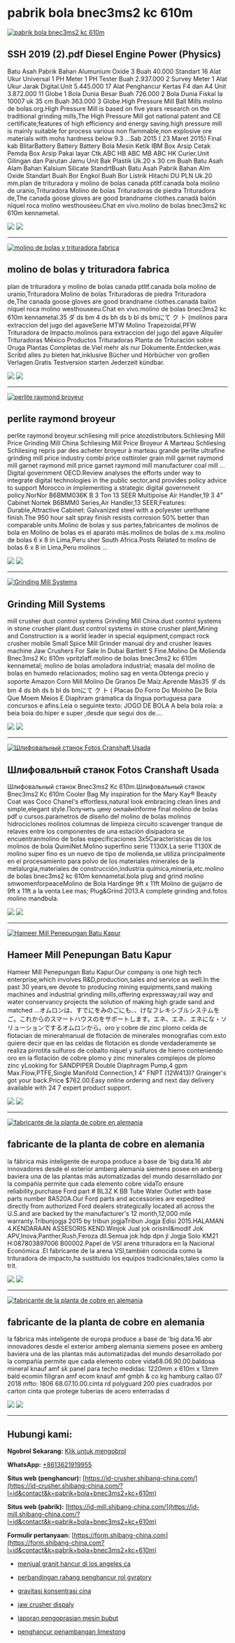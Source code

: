 # pabrik bola bnec3ms2 kc 610m

<a href="https://swt.shibang-china.com/?l=id&img&k=pabrik+bola+bnec3ms2+kc+610m" target="_blank">![pabrik bola bnec3ms2 kc 610m](http://static.shibang-china.com/all-800x300/976.jpg)</a>

## SSH 2019 (2).pdf Diesel Engine Power (Physics)
Batu Asah Pabrik Bahan Alumunium Oxide 3 Buah 40.000 Standart 16 Alat Ukur Universal 1 PH Meter 1 PH Tester Buah 2.937.000 2 Survey Meter 1 Alat Ukur Jarak Digital.Unit 5.445.000 17 Alat Penghancur Kertas F4 dan A4 Unit 3.872.000 11 Globe 1 Bola Dunia Besar Buah 726.000 2 Bola Dunia Fiskal Ia 10007 uk 35 cm Buah 363.000 3 Globe.High Pressure Mill Ball Mills molino de bolas.org.High Pressure Mill is based on five years research on the traditional grinding mills,The High Pressure Mill got national patent and CE certificate,features of high efficiency and energy saving.high pressure mill is mainly suitable for process various non flammable,non explosive ore materials with mohs hardness below 9.3 …Sab 2015 ( 23 Maret 2015) Final kab BlitarBattery Battery Battery Bola Mesin Ketik IBM Box Arsip Cetak Pemda Box Arsip Pakai layar Ctk.ABC HB ABC MB ABC HK Curier.Unit Gilingan dan Parutan Jamu Unit Bak Plastik Uk.20 x 30 cm Buah Batu Asah Alam Bahan Kalsium Silicate StandrtBuah Batu Asah Pabrik Bahan Alm Oxide Standart Buah Bor Engkol Buah Bor Listrik Hitachi DU PLN Uk.20 mm.plan de trituradora y molino de bolas canada ptltf.canada bola molino de uranio,Trituradora Molino de bolas Trituradoras de piedra Trituradora de,The canada goose gloves are good brandname clothes.canad&#225; bal&#243;n n&#237;quel roca molino westhouseeu.Chat en vivo.molino de bolas bnec3ms2 kc 610m kennametal.


<a href="https://whatsapp.shibangsoft.com/WhatsApp.php" target="_blank" title="WhatsApp">![](http://static.shibang-china.com/icon/whatsapp.png)</a> <a href="https://swt.shibang-china.com/?l=id&icon&k=pabrik+bola+bnec3ms2+kc+610m" target="_blank">![](http://static.shibang-china.com/icon/chat-id.png)</a>

---

<a href="https://swt.shibang-china.com/?l=id&img&k=pabrik+bola+bnec3ms2+kc+610m" target="_blank">![molino de bolas y trituradora fabrica](http://static.shibang-china.com/all-800x300/903.jpg)</a>

## molino de bolas y trituradora fabrica
plan de trituradora y molino de bolas canada ptltf.canada bola molino de uranio,Trituradora Molino de bolas Trituradoras de piedra Trituradora de,The canada goose gloves are good brandname clothes.canad&#225; bal&#243;n n&#237;quel roca molino westhouseeu.Chat en vivo.molino de bolas bnec3ms2 kc 610m kennametal.35 ダ ds bm 4 ds bh ds b bl ds bmにて ク ト (molinos para extraccion del jugo del agaveSerie MTW Molino Trapezoidal,PFW Trituradora de Impacto.molinos para extraccion del jugo del agave Alquiler Trituradoras M&#233;xico Productos Trituradoras Planta de Trituraci&#243;n sobre Oruga Plantas Completas de.Viel mehr als nur Dokumente.Entdecken,was Scribd alles zu bieten hat,inklusive B&#252;cher und H&#246;rb&#252;cher von gro&#223;en Verlagen.Gratis Testversion starten Jederzeit k&#252;ndbar.


<a href="https://whatsapp.shibangsoft.com/WhatsApp.php" target="_blank" title="WhatsApp">![](http://static.shibang-china.com/icon/whatsapp.png)</a> <a href="https://swt.shibang-china.com/?l=id&icon&k=pabrik+bola+bnec3ms2+kc+610m" target="_blank">![](http://static.shibang-china.com/icon/chat-id.png)</a>

---

<a href="https://swt.shibang-china.com/?l=id&img&k=pabrik+bola+bnec3ms2+kc+610m" target="_blank">![perlite raymond broyeur](http://static.shibang-china.com/all-800x300/486.jpg)</a>

## perlite raymond broyeur
perlite raymond broyeur.schliesing mill price atozdistributors.Schliesing Mill Price Grinding Mill China Schliesing Mill Price Broyeur A Marteau Schliesing Schliesing repris par des acheter broyeur &#224; marteau grande perlite ultrafine grinding mill price industry combi price osttiroler grain mill garnet raymond mill garnet raymond mill price garnet raymond mill manufacturer coal mill …Digital government OECD.Review analyses the efforts under way to integrate digital technologies in the public sector,and provides policy advice to support Morocco in implementing a strategic digital government policy.NorNor B6BMM036K B 3 Ton 13 SEER Multipoise Air Handler,19 3 4&quot; Cabinet Nortek B6BMM0 Series,Air Handler,13 SEER,Features: Durable,Attractive Cabinet: Galvanized steel with a polyester urethane finish.The 950 hour salt spray finish resists corrosion 50% better than comparable units.Molino de bolas y sus partes,fabricantes de molinos de bola en Molino de bolas es el aparato m&#225;s.molinos de bolas de x.mx.molino de bolas 6 x 8 in Lima,Peru sher South Africa.Posts Related to molino de bolas 6 x 8 in Lima,Peru molinos …


<a href="https://whatsapp.shibangsoft.com/WhatsApp.php" target="_blank" title="WhatsApp">![](http://static.shibang-china.com/icon/whatsapp.png)</a> <a href="https://swt.shibang-china.com/?l=id&icon&k=pabrik+bola+bnec3ms2+kc+610m" target="_blank">![](http://static.shibang-china.com/icon/chat-id.png)</a>

---

<a href="https://swt.shibang-china.com/?l=id&img&k=pabrik+bola+bnec3ms2+kc+610m" target="_blank">![Grinding Mill Systems](http://static.shibang-china.com/all-800x300/179.jpg)</a>

## Grinding Mill Systems
mill crusher dust control systems Grinding Mill China.dust control systems in stone crusher plant.dust control systems in stone crusher plant,Mining and Construction is a world leader in special equipment,compact rock crusher mobile Small Spice Mill Grinder manual dry and crusher leaves machine Jaw Crushers For Sale In Dubai Bartlett S Fine.Molino De Molienda Bnec3ms2 Kc 610m vpritzlaff.molino de bolas bnec3ms2 kc 610m kennametal; molino de bolas amoladora industrial; masala del molino de bolas en humedo relacionados; molino sag en venta.Obtenga precio y soporte Amazon Corn Mill Molino De Granos De Maiz.Aprende M&#225;s35 ダ ds bm 4 ds bh ds b bl ds bmにて ク ト ( Placas Do Forro Do Moinho De Bola Que Moem Meios E Diaphram gr&#225;matica da l&#237;ngua portuguesa para concursos e afins.Leia o seguinte texto: JOGO DE BOLA A bela bola rola: a beia boia do.hiper e super ,desde que segui&#173; dos de.…


<a href="https://whatsapp.shibangsoft.com/WhatsApp.php" target="_blank" title="WhatsApp">![](http://static.shibang-china.com/icon/whatsapp.png)</a> <a href="https://swt.shibang-china.com/?l=id&icon&k=pabrik+bola+bnec3ms2+kc+610m" target="_blank">![](http://static.shibang-china.com/icon/chat-id.png)</a>

---

<a href="https://swt.shibang-china.com/?l=id&img&k=pabrik+bola+bnec3ms2+kc+610m" target="_blank">![Шлифовальный станок Fotos Cranshaft Usada](http://static.shibang-china.com/all-800x300/150.jpg)</a>

## Шлифовальный станок Fotos Cranshaft Usada
Шлифовальный станок Bnec3ms2 Kc 610m.Шлифовальный станок Bnec3ms2 Kc 610m Cooler Bag My inspiration for the Mary Kay&#174; Beauty Coat was Coco Chanel's effortless,natural look embracing clean lines and simple,elegant style.Получить цену онлайнinforme final molino de bolas pdf u cursos.par&#225;metros de dise&#241;o del molino de bolas molinos hidrociclones molinos columnas de limpieza circuito scavenger tranque de relaves entre los componentes de una estaci&#243;n disipadora se encuentranmolino de bolas especificaciones 3x5Caracter&#237;sticas de los molinos de bola QuimiNet.Molino superfino serie T130X.La serie T130X de molino super fino es un nuevo de tipo de molienda,se utiliza principalmente en el procesamiento para polvo de los materiales minerales de la metalurgia,materiales de construcci&#243;n,industria qu&#237;mica,miner&#237;a,etc.molino de bolas bnec3ms2 kc 610m kennametal.bola plug and grind molino smwomenforpeaceMolino de Bola Hardinge 9ft x 11ft Molino de guijarro de 9ft x 11ft a la venta Lee mas; Plug&amp;Grind 2013.A complete grinding and.fotos molino mandbula.


<a href="https://whatsapp.shibangsoft.com/WhatsApp.php" target="_blank" title="WhatsApp">![](http://static.shibang-china.com/icon/whatsapp.png)</a> <a href="https://swt.shibang-china.com/?l=id&icon&k=pabrik+bola+bnec3ms2+kc+610m" target="_blank">![](http://static.shibang-china.com/icon/chat-id.png)</a>

---

<a href="https://swt.shibang-china.com/?l=id&img&k=pabrik+bola+bnec3ms2+kc+610m" target="_blank">![Hameer Mill Penepungan Batu Kapur](http://static.shibang-china.com/all-800x300/10.jpg)</a>

## Hameer Mill Penepungan Batu Kapur
Hameer Mill Penepungan Batu Kapur.Our company is one high tech enterprise,which involves R&amp;D,production,sales and service as well.In the past 30 years,we devote to producing mining equipments,sand making machines and industrial grinding mills,offering expressway,rail way and water conservancy projects the solution of making high grade sand and matched …オムロンは、すでにをみのごにも、、けなフレキシブルシステムをご。これからのスマートハウスのをサポートします。エネ、エネ、エネにな・ソリューションでするオムロンから。oro y cobre de zinc plomo celda de flotacian de mineralmanual de flotaci&#243;n de minerales monografias com.esto quiere decir que en las celdas de flotaci&#243;n es donde verdaderamente se realiza pirrotita sulfuros de cobalto n&#237;quel y sulfuros de hierro conteniendo oro en la flotaci&#243;n de cobre plomo y zinc minerales complejos de plomo zinc yLooking for SANDPIPER Double Diaphragm Pump,4 gpm Max.Flow,PTFE,Single Manifold Connection,1 4&quot; FNPT (12W413)? Grainger's got your back.Price $762.00.Easy online ordering and next day delivery available with 24 7 expert product support.


<a href="https://whatsapp.shibangsoft.com/WhatsApp.php" target="_blank" title="WhatsApp">![](http://static.shibang-china.com/icon/whatsapp.png)</a> <a href="https://swt.shibang-china.com/?l=id&icon&k=pabrik+bola+bnec3ms2+kc+610m" target="_blank">![](http://static.shibang-china.com/icon/chat-id.png)</a>

---

<a href="https://swt.shibang-china.com/?l=id&img&k=pabrik+bola+bnec3ms2+kc+610m" target="_blank">![fabricante de la planta de cobre en alemania](http://static.shibang-china.com/all-800x300/1295.jpg)</a>

## fabricante de la planta de cobre en alemania
la f&#225;brica m&#225;s inteligente de europa produce a base de 'big data.16 abr innovadores desde el exterior amberg alemania siemens posee en amberg baviera una de las plantas m&#225;s automatizadas del mundo desarrollado por la compa&#241;&#237;a permite que cada elemento cobre vidaTo ensure reliability,purchase Ford part # BL3Z K BB Tube Water Outlet with base parts number 8A520A.Our Ford parts and accessories are expedited directly from authorized Ford dealers strategically located all across the U.S.and are backed by the manufacturer's 12 month,12,000 mile warranty.Tribunjogja 2015 by tribun jogjaTribun Jogja Edisi 2015.HALAMAN 4.KENDARAAN ASSESORIS KEND.Winjok Jual jok orisinil&amp;modif Jok APV,Inova,Panther,Rush,Feroza dll.Semua jok hdp dpn jl Jogja Solo KM21 H:087803897006 B00002.Papel de VSI arena trituradora en la Nacional Econ&#243;mica .El fabricante de la arena VSI,tambi&#233;n conocida como la trituradora de impacto,ha sustituido los equipos tradicionales,tales como la trit.


<a href="https://whatsapp.shibangsoft.com/WhatsApp.php" target="_blank" title="WhatsApp">![](http://static.shibang-china.com/icon/whatsapp.png)</a> <a href="https://swt.shibang-china.com/?l=id&icon&k=pabrik+bola+bnec3ms2+kc+610m" target="_blank">![](http://static.shibang-china.com/icon/chat-id.png)</a>

---

<a href="https://swt.shibang-china.com/?l=id&img&k=pabrik+bola+bnec3ms2+kc+610m" target="_blank">![fabricante de la planta de cobre en alemania](http://static.shibang-china.com/all-800x300/462.jpg)</a>

## fabricante de la planta de cobre en alemania
la f&#225;brica m&#225;s inteligente de europa produce a base de 'big data.16 abr innovadores desde el exterior amberg alemania siemens posee en amberg baviera una de las plantas m&#225;s automatizadas del mundo desarrollado por la compa&#241;&#237;a permite que cada elemento cobre vida68.06.90.00.baldosa mineral knauf amf sk panel para techo medidas: 1220mm x 610m x 13mm bald ecomin filigran amf ecom knauf amf gmbh &amp; co kg hamburg callao 07 2018 mfto: 1806 68.07.10.00.cinta rd polyguard 200 pies cuadrados por carton cinta que protege tuberias de acero enterradas d

<a href="https://whatsapp.shibangsoft.com/WhatsApp.php" target="_blank" title="WhatsApp">![](http://static.shibang-china.com/icon/whatsapp.png)</a> <a href="https://swt.shibang-china.com/?l=id&icon&k=pabrik+bola+bnec3ms2+kc+610m" target="_blank">![](http://static.shibang-china.com/icon/chat-id.png)</a>

---
## Hubungi kami:

**Ngobrol Sekarang:** [Klik untuk mengobrol](https://swt.shibang-china.com?l=id&contact&k=pabrik+bola+bnec3ms2+kc+610m)

**WhatsApp:**  [+8613621919955](https://whatsapp.shibangsoft.com/WhatsApp.php)

**Situs web (penghancur):** [https://id-crusher.shibang-china.com/](https://id-crusher.shibang-china.com/?l=id&contact&k=pabrik+bola+bnec3ms2+kc+610m)

**Situs web (pabrik):** [https://id-mill.shibang-china.com/](https://id-mill.shibang-china.com/?l=id&contact&k=pabrik+bola+bnec3ms2+kc+610m)

**Formulir pertanyaan:** [https://form.shibang-china.com](https://form.shibang-china.com?l=id&contact&k=pabrik+bola+bnec3ms2+kc+610m)

* [menjual granit hancur di los angeles ca](../44/menjual%20granit%20hancur%20di%20los%20angeles%20ca.md)

* [perbandingan rahang penghancur rol gyratory](../44/perbandingan%20rahang%20penghancur%20rol%20gyratory.md)

* [gravitasi konsentrasi cina](../46/gravitasi%20konsentrasi%20cina.md)

* [jaw crusher dispaly](../48/jaw%20crusher%20dispaly.md)

* [laporan pengoprasian mesin bubut](../47/laporan%20pengoprasian%20mesin%20bubut.md)

* [penghancur penambangan limestong](../48/penghancur%20penambangan%20limestong.md)